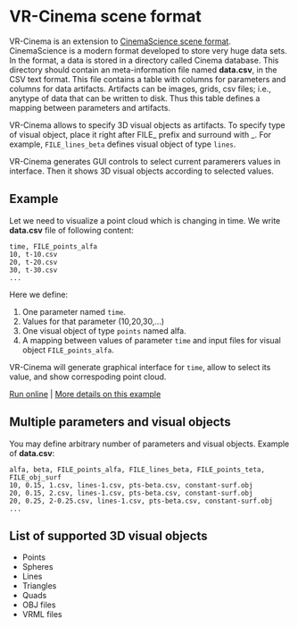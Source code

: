 
# VR-Cinema scene format

VR-Cinema is an extension to [CinemaScience scene format](https://github.com/cinemascience/cinema/blob/master/specs/dietrich/01/cinema_specD_v012.pdf).
CinemaScience is a modern format developed to store very huge data sets. In the format, a data is stored in a directory called Cinema database. This directory should contain an meta-information file named **data.csv**, in the CSV text format. This file contains a table with columns for parameters and columns for data artifacts. Artifacts can be images, grids, csv files; i.e., anytype of data that can be written to disk. Thus this table defines a mapping between parameters and artifacts.

<!--
Thus **data.csv** derermines:
* a list of parameters, 
* a list of values of those parameters, 
* a list of artifacts, 
* and a relation between parameters values and artifacts. 
-->

<!--
VR-Cinema extends CinemaScience format by the following:
1. It allows to specify 3D visual objects as artifacts. To specify type of visual object, place it right after FILE_ prefix and surround with \_. For example, FILE_lines_beta defines visual object of type `lines`.
2. It generates GUI controls to select current paramerers values in interface. Then it shows 3D visual objects according to selected values.
-->

VR-Cinema allows to specify 3D visual objects as artifacts. To specify type of visual object, place it right after FILE_ prefix and surround with \_. For example, `FILE_lines_beta` defines visual object of type `lines`.

VR-Cinema generates GUI controls to select current paramerers values in interface. Then it shows 3D visual objects according to selected values.

## Example

Let we need to visualize a point cloud which is changing in time. We write **data.csv** file of following content:
```
time, FILE_points_alfa
10, t-10.csv
20, t-20.csv
30, t-30.csv
...
```
Here we define:
1. One parameter named `time`.
2. Values for that parameter (10,20,30,...)
3. One visual object of type `points` named alfa.
4. A mapping between values of parameter `time` and input files for visual object `FILE_points_alfa`.

VR-Cinema will generate graphical interface for `time`, allow to select its value, and show correspoding point cloud.

[Run online](https://viewzavr.com/apps/vr-cinema/?datapath=./examples/_tutorial/0-points-fly.cdb/data.csv) | [More details on this example](./examples/_tutorial/0-points-fly.cdb)

## Multiple parameters and visual objects
You may define arbitrary number of parameters and visual objects. Example of **data.csv**:
```
alfa, beta, FILE_points_alfa, FILE_lines_beta, FILE_points_teta, FILE_obj_surf
10, 0.15, 1.csv, lines-1.csv, pts-beta.csv, constant-surf.obj
20, 0.15, 2.csv, lines-1.csv, pts-beta.csv, constant-surf.obj
20, 0.25, 2-0.25.csv, lines-1.csv, pts-beta.csv, constant-surf.obj
...
```

## List of supported 3D visual objects

* Points
* Spheres
* Lines
* Triangles
* Quads
* OBJ files
* VRML files
